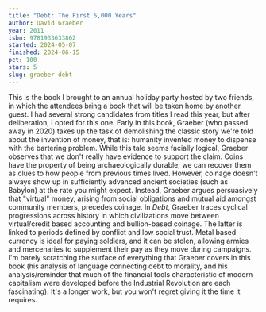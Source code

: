 ```yaml
---
title: "Debt: The First 5,000 Years"
author: David Graeber
year: 2011
isbn: 9781933633862
started: 2024-05-07
finished: 2024-06-15
pct: 100
stars: 5
slug: graeber-debt
---
```


This is the book I brought to an annual holiday party hosted by two friends, in which the attendees bring a book that will be taken home by another guest. I had several strong candidates from titles I read this year, but after deliberation, I opted for this one. Early in this book, Graeber (who passed away in 2020) takes up the task of demolishing the classic story we're told about the invention of money, that is: humanity invented money to dispense with the bartering problem. While this tale seems facially logical, Graeber observes that we don't really have evidence to support the claim. Coins have the property of being archaeologically durable; we can recover them as clues to how people from previous times lived. However, coinage doesn't always show up in sufficiently advanced ancient societies (such as Babylon) at the rate you might expect. Instead, Graeber argues persuasively that "virtual" money, arising from social obligations and mutual aid amongst community members, precedes coinage. In <em>Debt</em>, Graeber traces cyclical progressions across history in which civilizations move between virtual/credit based accounting and bullion-based coinage. The latter is linked to periods defined by conflict and low social trust. Metal based currency is ideal for paying soldiers, and it can be stolen, allowing armies and mercenaries to supplement their pay as they move during campaigns. I'm barely scratching the surface of everything that Graeber covers in this book (his analysis of language connecting debt to morality, and his analysis/reminder that much of the financial tools characteristic of modern capitalism were developed before the Industrial Revolution are each fascinating). It's a longer work, but you won't regret giving it the time it requires.
